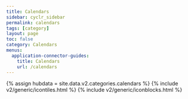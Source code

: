 ```yaml
---
title: Calendars
sidebar: cyclr_sidebar
permalink: calendars
tags: [category]
layout: page
toc: false
category: Calendars
menus:
  application-connector-guides:
    title: Calendars
    url: /calendars
---
```

{% assign hubdata = site.data.v2.categories.calendars %}
{% include v2/generic/icontiles.html %}	
{% include v2/generic/iconblocks.html %}	
